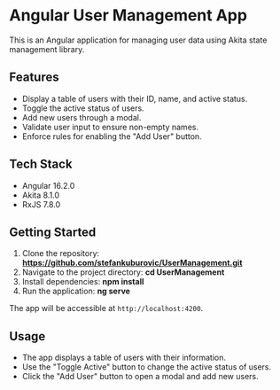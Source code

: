 # Angular User Management App

This is an Angular application for managing user data using Akita state management library.

## Features

- Display a table of users with their ID, name, and active status.
- Toggle the active status of users.
- Add new users through a modal.
- Validate user input to ensure non-empty names.
- Enforce rules for enabling the "Add User" button.

## Tech Stack

- Angular 16.2.0
- Akita 8.1.0
- RxJS 7.8.0

## Getting Started

1. Clone the repository: **https://github.com/stefankuburovic/UserManagement.git**
2. Navigate to the project directory: **cd UserManagement**
3. Install dependencies: **npm install**
4. Run the application: **ng serve**

The app will be accessible at `http://localhost:4200`.

## Usage

- The app displays a table of users with their information.
- Use the "Toggle Active" button to change the active status of users.
- Click the "Add User" button to open a modal and add new users.
